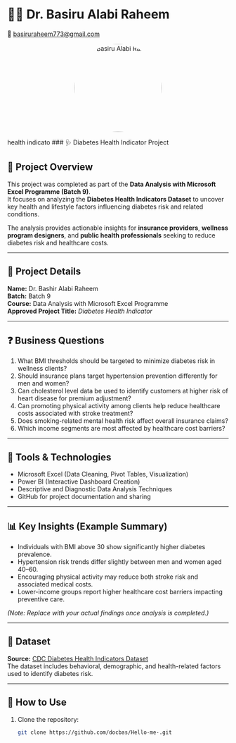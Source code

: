 # 👨‍⚕️ Dr. Basiru Alabi Raheem  
📧 [basiruraheem773@gmail.com](mailto:basiruraheem773@gmail.com)  

<p align="center">
  <img src="https://raw.githubusercontent.com/docbas/Hello-me-/main/profile.jpg" alt="Dr. Basiru Alabi Raheem" width="200" height="200" style="border-radius:50%;">
</p> health indicato
### 🩺 Diabetes Health Indicator Project

## 📘 Project Overview
This project was completed as part of the **Data Analysis with Microsoft Excel Programme (Batch 9)**.  
It focuses on analyzing the **Diabetes Health Indicators Dataset** to uncover key health and lifestyle factors influencing diabetes risk and related conditions.

The analysis provides actionable insights for **insurance providers**, **wellness program designers**, and **public health professionals** seeking to reduce diabetes risk and healthcare costs.

---

## 🧾 Project Details
**Name:** Dr. Bashir Alabi Raheem  
**Batch:** Batch 9  
**Course:** Data Analysis with Microsoft Excel Programme  
**Approved Project Title:** *Diabetes Health Indicator*

---

## ❓ Business Questions
1. What BMI thresholds should be targeted to minimize diabetes risk in wellness clients?  
2. Should insurance plans target hypertension prevention differently for men and women?  
3. Can cholesterol level data be used to identify customers at higher risk of heart disease for premium adjustment?  
4. Can promoting physical activity among clients help reduce healthcare costs associated with stroke treatment?  
5. Does smoking-related mental health risk affect overall insurance claims?  
6. Which income segments are most affected by healthcare cost barriers?

---

## 🧰 Tools & Technologies
- Microsoft Excel (Data Cleaning, Pivot Tables, Visualization)
- Power BI (Interactive Dashboard Creation)
- Descriptive and Diagnostic Data Analysis Techniques
- GitHub for project documentation and sharing

---

## 📊 Key Insights (Example Summary)
- Individuals with BMI above 30 show significantly higher diabetes prevalence.  
- Hypertension risk trends differ slightly between men and women aged 40–60.  
- Encouraging physical activity may reduce both stroke risk and associated medical costs.  
- Lower-income groups report higher healthcare cost barriers impacting preventive care.

*(Note: Replace with your actual findings once analysis is completed.)*

---

## 📁 Dataset
**Source:** [CDC Diabetes Health Indicators Dataset](https://www.cdc.gov/brfss/)  
The dataset includes behavioral, demographic, and health-related factors used to identify diabetes risk.

---

## 🚀 How to Use
1. Clone the repository:
   ```bash
   git clone https://github.com/docbas/Hello-me-.git
